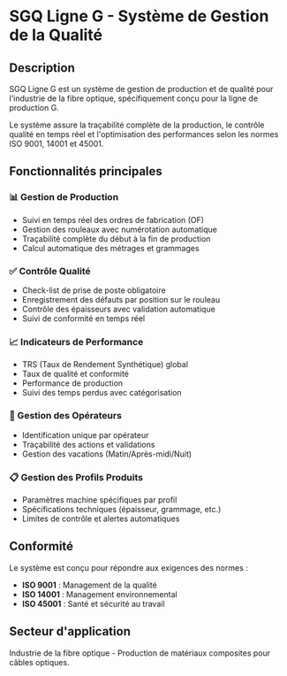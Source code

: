 # SGQ Ligne G - Système de Gestion de la Qualité

## Description

SGQ Ligne G est un système de gestion de production et de qualité pour l'industrie de la fibre optique, spécifiquement conçu pour la ligne de production G. 

Le système assure la traçabilité complète de la production, le contrôle qualité en temps réel et l'optimisation des performances selon les normes ISO 9001, 14001 et 45001.

## Fonctionnalités principales

### 📊 Gestion de Production
- Suivi en temps réel des ordres de fabrication (OF)
- Gestion des rouleaux avec numérotation automatique
- Traçabilité complète du début à la fin de production
- Calcul automatique des métrages et grammages

### ✅ Contrôle Qualité
- Check-list de prise de poste obligatoire
- Enregistrement des défauts par position sur le rouleau
- Contrôle des épaisseurs avec validation automatique
- Suivi de conformité en temps réel

### 📈 Indicateurs de Performance
- TRS (Taux de Rendement Synthétique) global
- Taux de qualité et conformité
- Performance de production
- Suivi des temps perdus avec catégorisation

### 👥 Gestion des Opérateurs
- Identification unique par opérateur
- Traçabilité des actions et validations
- Gestion des vacations (Matin/Après-midi/Nuit)

### 📋 Gestion des Profils Produits
- Paramètres machine spécifiques par profil
- Spécifications techniques (épaisseur, grammage, etc.)
- Limites de contrôle et alertes automatiques

## Conformité

Le système est conçu pour répondre aux exigences des normes :
- **ISO 9001** : Management de la qualité
- **ISO 14001** : Management environnemental  
- **ISO 45001** : Santé et sécurité au travail

## Secteur d'application

Industrie de la fibre optique - Production de matériaux composites pour câbles optiques.